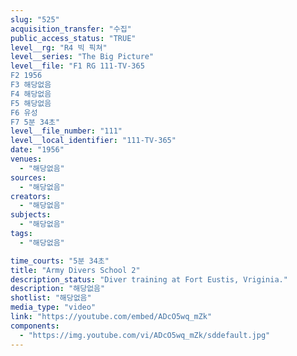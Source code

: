```yaml
---
slug: "525"
acquisition_transfer: "수집"
public_access_status: "TRUE"
level__rg: "R4 빅 픽쳐"
level__series: "The Big Picture"
level__file: "F1 RG 111-TV-365
F2 1956
F3 해당없음
F4 해당없음
F5 해당없음
F6 유성
F7 5분 34초"
level__file_number: "111"
level__local_identifier: "111-TV-365"
date: "1956"
venues: 
  - "해당없음"
sources: 
  - "해당없음"
creators: 
  - "해당없음"
subjects: 
  - "해당없음"
tags: 
  - "해당없음"

time_courts: "5분 34초"
title: "Army Divers School 2"
description_status: "Diver training at Fort Eustis, Vriginia."
description: "해당없음"
shotlist: "해당없음"
media_type: "video"
link: "https://youtube.com/embed/ADcO5wq_mZk"
components: 
  - "https://img.youtube.com/vi/ADcO5wq_mZk/sddefault.jpg"
---
```

